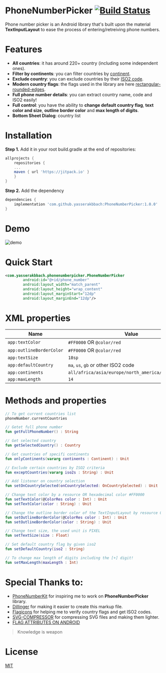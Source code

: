 # PhoneNumberPicker [![Build Status](https://jitpack.io/v/yasserakbbach/PhoneNumberPicker.svg)](https://jitpack.io/v/yasserakbbach/PhoneNumberPicker)
Phone number picker is an Android library that's built upon the material **TextInputLayout** to ease the process of entering/retreiving phone numbers.

# Features
-  **All countries**: it has around 220+ country (including some independent ones).
-  **Filter by continents**: you can filter countries by [continent](https://en.wikipedia.org/wiki/Continent).
-  **Exclude country**: you can exclude countries by their [ISO2 code](https://en.wikipedia.org/wiki/List_of_ISO_3166_country_codes).
-  **Modern country flags**: the flags used in the library are here [rectangular-rounded-edges](https://www.flaticon.com/packs/international-flags/2?k=1626958303329).
-  **Full phone number details**: you can extract country name, code and ISO2 easily!
-  **Full control**: you have the ability to **change default country flag**, **text color and size**, **outline border color** and **max length of digits**.
-  **Bottom Sheet Dialog**: country list

# Installation
**Step 1.** Add it in your root build.gradle at the end of repositories:
```gradle
allprojects {
    repositories {
	...
	maven { url 'https://jitpack.io' }
    }
}
```
**Step 2.** Add the dependency
```gradle
dependencies {
	implementation 'com.github.yasserakbbach:PhoneNumberPicker:1.0.0'
}
```

# Demo
![demo](https://media.giphy.com/media/JcVSj4T1CYST7aKHXL/giphy.gif)

# Quick Start
```xml
<com.yasserakbbach.phonenumberpicker.PhoneNumberPicker
        android:id="@+id/phone_number"
        android:layout_width="match_parent"
        android:layout_height="wrap_content"
        android:layout_marginStart="12dp"
        android:layout_marginEnd="12dp"/>
```

# XML properties
| Name | Value                                             |
|------|---------------------------------------------------|
|```app:textColor``` | ```#FF0000``` OR ```@color/red``` |
|```app:outlineBorderColor``` | ```#FF0000``` OR ```@color/red``` |
|```app:textSize``` | ```18sp``` |
|```app:defaultCountry``` | ```ma```, ```us```, ```gb``` or other ISO2 code|
|```app:continents``` | ```all/africa/asia/europe/north_america/south_america``` |
|```app:maxLength``` | ```14``` |

# Methods and properties
```kotlin
// To get current countries list
phoneNumber.currentCountries

// Getet full phone number
fun getFullPhoneNumber() : String

// Get selected country
fun getSelectedCountry() : Country

// Get countries of specifi continents
fun onlyContinents(vararg continents : Continent) : Unit

// Exclude certain countries by ISO2 criteria
fun exceptCountries(vararg iso2s : String) : Unit

// Add listener on country selection
fun setOnCountrySelected(onCountrySelected: OnCountrySelected) : Unit

// Change text color by a resource OR hexadecimal color #FF0000
fun setTextColor(@ColorRes color : Int) : Unit
fun setTextColor(color : String) : Unit

// Change the outline border color of the TextInputLayout by resource OR hexadecimal color 
fun setOutlineBorderColor(@ColorRes color : Int) : Unit
fun setOutlineBorderColor(color : String) : Unit

// Change text size, the used unit is PIXEL
fun setTextSize(size : Float)

// Set default country flag by given iso2
fun setDefaultCountry(iso2 : String)

// To change max length of digits including the [+] digit!
fun setMaxLength(maxLength : Int)
```

# Special Thanks to:
- [PhoneNumberKit](https://github.com/ibrahimsn98/PhoneNumberKit) for inspiring me to work on **PhoneNumberPicker** library.
- [Dillinger](https://dillinger.io/) for making it easier to create this markup file.
- [Flagicons](https://flagicons.lipis.dev/) for helping me to verify country flags and get ISO2 codes.
- [SVG-COMPRESSOR](https://online-converting.com/svg-optimizer/) for compressing SVG files and making them lighter.
- [FLAG ATTRIBUTES ON ANDROID](https://medium.com/@JakobUlbrich/flag-attributes-in-android-how-to-use-them-ac4ec8aee7d1)

> Knowledge is weapon

# License
[MIT](https://github.com/yasserakbbach/PhoneNumberPicker/blob/main/LICENSE)

